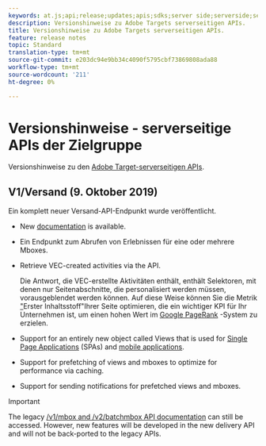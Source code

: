 ```yaml
---
keywords: at.js;api;release;updates;apis;sdks;server side;serverside;server-side;api;delivery api
description: Versionshinweise zu Adobe Targets serverseitigen APIs.
title: Versionshinweise zu Adobe Targets serverseitigen APIs.
feature: release notes
topic: Standard
translation-type: tm+mt
source-git-commit: e203dc94e9bb34c4090f5795cbf73869808ada88
workflow-type: tm+mt
source-wordcount: '211'
ht-degree: 0%

---
```



# Versionshinweise - serverseitige APIs der Zielgruppe

Versionshinweise zu den [Adobe Target-serverseitigen APIs](https://developers.adobetarget.com/api/delivery-api/).

## V1/Versand (9. Oktober 2019)

Ein komplett neuer Versand-API-Endpunkt wurde veröffentlicht.

* New [documentation](https://developers.adobetarget.com/api/delivery-api/) is available.
* Ein Endpunkt zum Abrufen von Erlebnissen für eine oder mehrere Mboxes.
* Retrieve VEC-created activities via the API.

   Die Antwort, die VEC-erstellte Aktivitäten enthält, enthält Selektoren, mit denen nur Seitenabschnitte, die personalisiert werden müssen, vorausgeblendet werden können. Auf diese Weise können Sie die Metrik [&quot;](https://developers.google.com/web/fundamentals/performance/user-centric-performance-metrics.html)Erster Inhaltsstoff&quot;Ihrer Seite optimieren, die ein wichtiger KPI für Ihr Unternehmen ist, um einen hohen Wert im [Google PageRank](https://en.wikipedia.org/wiki/PageRank) -System zu erzielen.

* Support for an entirely new object called Views that is used for [Single Page Applications](/help/c-implementing-target/c-implementing-target-for-client-side-web/how-to-deployatjs/target-atjs-single-page-application.md) (SPAs) and [mobile applications](/help/c-target-mobile-app/target-mobile-app.md).
* Support for prefetching of views and mboxes to optimize for performance via caching.
* Support for sending notifications for prefetched views and mboxes.

>[!IMPORTANT]
>
>The legacy [/v1/mbox and /v2/batchmbox API documentation](https://developers.adobetarget.com/api/legacy-api/index.html) can still be accessed. However, new features will be developed in the new delivery API and will not be back-ported to the legacy APIs.
